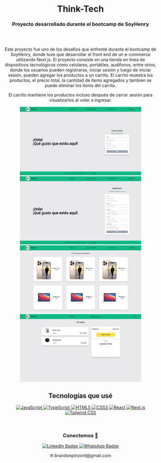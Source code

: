 <div id="header" align="center" >
  <h1 align="center">
  Think-Tech
  </h1>
  <h3> Proyecto desarrollado durante el bootcamp de SoyHenry
  </h3>
</div>
<br/>
<br/>
<div id="header" align="center" >
  <p align="center">
  Este proyecto fue uno de los desafios que enfrenté durante el bootcamp de SoyHenry, donde tuve que desarrollar el front end de un e-commerce utilizando Next.js. El proyecto consiste en una tienda en línea de dispositivos tecnológicos como celulares, portátiles, audifonos, entre otros, donde los usuarios pueden registrarse, iniciar sesión y luego de iniciar sesión, pueden agregar los productos a un carrito. El carrito muestra los productos, el precio total, la cantidad de items agregados y tambien se puede eliminar los items del carrito.
  </p>
  <p>El carrito mantiene los productos incluso después de cerrar sesión para visualizarlos al voler a ingresar.</p>

<div align="center">
  <img src="images/Think-Tech-login.jpg" width="400" alt="login">
  <img src="images/Think-Tech-register.jpg" width="400" alt="register">
</div>
<div align="center">
  <img src="images/Think-Tech-landing.jpg" width="400" alt="landing">
  <img src="images/Think-Tech-shoppingcart.jpg" width="400" alt="shopping cart">
</div>


<h2 align="center">
  Tecnologías que usé
  </h2>


<div align="center">
<a href="https://developer.mozilla.org/en-US/docs/Web/JavaScript" target="_blank">
  <img src="https://img.shields.io/badge/JavaScript-323330?style=for-the-badge&logo=javascript&logoColor=F7DF1E" alt="JavaScript"/>
</a>
<a href="https://www.typescriptlang.org/" target="_blank">
  <img src="https://img.shields.io/badge/TypeScript-007ACC?style=for-the-badge&logo=typescript&logoColor=white" alt="TypeScript"/>
</a>
<a href="https://developer.mozilla.org/en-US/docs/Web/HTML" target="_blank">
  <img src="https://img.shields.io/badge/HTML5-E34F26?style=for-the-badge&logo=html5&logoColor=white" alt="HTML5"/>
</a>
<a href="https://developer.mozilla.org/en-US/docs/Web/CSS" target="_blank">
  <img src="https://img.shields.io/badge/CSS3-1572B6?style=for-the-badge&logo=css3&logoColor=white" alt="CSS3"/>
</a>
<a href="https://reactjs.org/" target="_blank">
  <img src="https://img.shields.io/badge/React-20232A?style=for-the-badge&logo=react&logoColor=61DAFB" alt="React"/>
</a>
<a href="https://nextjs.org/" target="_blank">
  <img src="https://img.shields.io/badge/next%20js-000000?style=for-the-badge&logo=nextdotjs&logoColor=white" alt="Next.js"/>
</a>
<a href="https://tailwindcss.com/" target="_blank">
  <img src="https://img.shields.io/badge/Tailwind_CSS-38B2AC?style=for-the-badge&logo=tailwind-css&logoColor=white" alt="Tailwind CSS"/>
</a>

</div>
<br>
<br>
  <h3>
    Conectemos 🤝
  </h3>
</div>
<div id="badges" align="center" >
  <a href="www.linkedin.com/in/brandon-pinzon-7b6262287" target="_blank" >
    <img src="https://img.shields.io/badge/LinkedIn-blue?style=for-the-badge&logo=linkedin&logoColor=white" alt="LinkedIn Badge"/>
  </a>
  <a href="https://wa.link/ipmfk4" target="_blank" >
    <img src="https://img.shields.io/badge/WhatsApp-brightgreen?style=for-the-badge&logo=whatsapp&logoColor=white" alt="WhatsApp Badge"/>
  </a>
  <p>✉ brandonpinzont@gmail.com </p>
</div>
